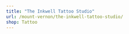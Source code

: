 ```yaml
---
title: "The Inkwell Tattoo Studio"
url: /mount-vernon/the-inkwell-tattoo-studio/
shop: Tattoo
---
```

